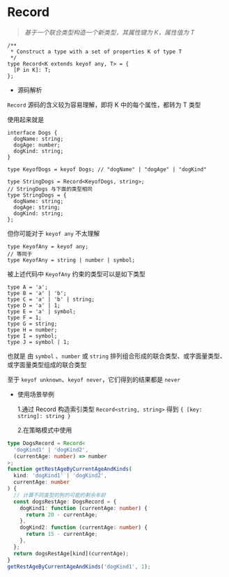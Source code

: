 # Record

> _基于一个联合类型构造一个新类型，其属性键为 K，属性值为 T_

```tsx
/**
 * Construct a type with a set of properties K of type T
 */
type Record<K extends keyof any, T> = {
  [P in K]: T;
};
```

- 源码解析

`Record` 源码的含义较为容易理解，即将 K 中的每个属性，都转为 T 类型

使用起来就是

```tsx
interface Dogs {
  dogName: string;
  dogAge: number;
  dogKind: string;
}

type KeyofDogs = keyof Dogs; // "dogName" | "dogAge" | "dogKind"

type StringDogs = Record<KeyofDogs, string>;
// StringDogs 与下面的类型相同
type StringDogs = {
  dogName: string;
  dogAge: string;
  dogKind: string;
};
```

但你可能对于 `keyof any` 不太理解

```tsx
type KeyofAny = keyof any;
// 等同于
type KeyofAny = string | number | symbol;
```

被上述代码中 `KeyofAny` 约束的类型可以是如下类型

```tsx
type A = 'a';
type B = 'a' | 'b';
type C = 'a' | 'b' | string;
type D = 'a' | 1;
type E = 'a' | symbol;
type F = 1;
type G = string;
type H = number;
type I = symbol;
type J = symbol | 1;
```

也就是 由 `symbol` 、`number` 或 `string` 排列组合形成的联合类型、或字面量类型、或字面量类型组成的联合类型

至于 `keyof unknown`、`keyof never`，它们得到的结果都是 `never`

- 使用场景举例

  1.通过 Record 构造索引类型 `Record<string, string>` 得到 `{ [key: string]: string }`

  2.在策略模式中使用

```typescript
type DogsRecord = Record<
  'dogKind1' | 'dogKind2',
  (currentAge: number) => number
>;
function getRestAgeByCurrentAgeAndKinds(
  kind: 'dogKind1' | 'dogKind2',
  currentAge: number
) {
  // 计算不同类型的狗的可能的剩余年龄
  const dogsRestAge: DogsRecord = {
    dogKind1: function (currentAge: number) {
      return 20 - currentAge;
    },
    dogKind2: function (currentAge: number) {
      return 15 - currentAge;
    },
  };
  return dogsRestAge[kind](currentAge);
}
getRestAgeByCurrentAgeAndKinds('dogKind1', 1);
```
